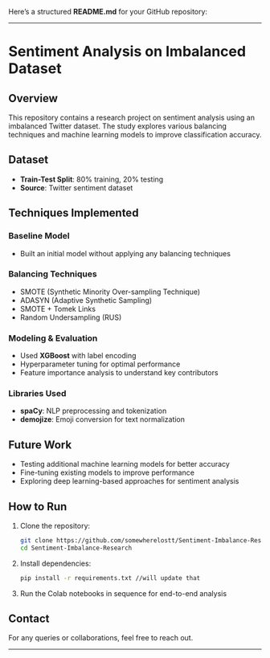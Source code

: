 Here’s a structured **README.md** for your GitHub repository:  

---

# Sentiment Analysis on Imbalanced Dataset  

## Overview  
This repository contains a research project on sentiment analysis using an imbalanced Twitter dataset. The study explores various balancing techniques and machine learning models to improve classification accuracy.  

## Dataset  
- **Train-Test Split**: 80% training, 20% testing  
- **Source**: Twitter sentiment dataset  

## Techniques Implemented  
### **Baseline Model**  
- Built an initial model without applying any balancing techniques  

### **Balancing Techniques**  
- SMOTE (Synthetic Minority Over-sampling Technique)  
- ADASYN (Adaptive Synthetic Sampling)  
- SMOTE + Tomek Links  
- Random Undersampling (RUS)  

### **Modeling & Evaluation**  
- Used **XGBoost** with label encoding  
- Hyperparameter tuning for optimal performance  
- Feature importance analysis to understand key contributors  

### **Libraries Used**  
- **spaCy**: NLP preprocessing and tokenization  
- **demojize**: Emoji conversion for text normalization  

## Future Work  
- Testing additional machine learning models for better accuracy  
- Fine-tuning existing models to improve performance  
- Exploring deep learning-based approaches for sentiment analysis  

## How to Run  
1. Clone the repository:  
   ```bash
   git clone https://github.com/somewherelostt/Sentiment-Imbalance-Research.git
   cd Sentiment-Imbalance-Research
   ```  
2. Install dependencies:  
   ```bash
   pip install -r requirements.txt //will update that
   ```  
3. Run the Colab notebooks in sequence for end-to-end analysis  

## Contact  
For any queries or collaborations, feel free to reach out.  

---
